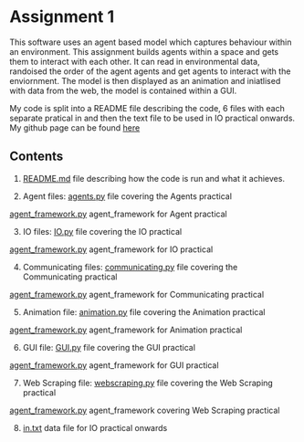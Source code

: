 # Assignment 1

This software uses an agent based model which captures behaviour within an environment. This assignment builds agents within a space and gets them to interact with each other. It can read in environmental data, randoised the order of the agent agents and get agents to interact with the enviornment. The model is then displayed as an animation and iniatlised with data from the web, the model is contained within a GUI.

My code is split into a README file describing the code, 6 files with each separate pratical in and then the text file to be used in IO practical onwards. My github page can be found [here](https://github.com/eleanorb19/eleanorb19.github.io)

## Contents
1) [README.md](https://github.com/eleanorb19/eleanorb19.github.io/blob/85cdda4e7e7d07cad4686a7279f2ba3cb0f6ffa9/README.md) file describing how the code is run and what it achieves. 

2) Agent files: [agents.py](https://github.com/eleanorb19/eleanorb19.github.io/blob/62231a945345df19619f43a9e16b0bb8b447d958/Agent/agents.py) file covering the Agents practical

[agent_framework.py](https://github.com/eleanorb19/eleanorb19.github.io/blob/62231a945345df19619f43a9e16b0bb8b447d958/Agent/agent_framework.py) agent_framework for Agent practical

3) IO files: [IO.py](https://github.com/eleanorb19/eleanorb19.github.io/blob/62231a945345df19619f43a9e16b0bb8b447d958/IO/IO.py) file covering the IO practical

[agent_framework.py](https://github.com/eleanorb19/eleanorb19.github.io/blob/62231a945345df19619f43a9e16b0bb8b447d958/IO/agent_framework.py) agent_framework for IO practical

4) Communicating files: [communicating.py](https://github.com/eleanorb19/eleanorb19.github.io/blob/62231a945345df19619f43a9e16b0bb8b447d958/Communicating/communicating.py) file covering the Communicating practical

[agent_framework.py](https://github.com/eleanorb19/eleanorb19.github.io/blob/62231a945345df19619f43a9e16b0bb8b447d958/Communicating/agent_framework.py) agent_framework for Communicating practical

5) Animation file: [animation.py](https://github.com/eleanorb19/eleanorb19.github.io/blob/62231a945345df19619f43a9e16b0bb8b447d958/animation/animation.py) file covering the Animation practical

[agent_framework.py](https://github.com/eleanorb19/eleanorb19.github.io/blob/62231a945345df19619f43a9e16b0bb8b447d958/animation/agent_framework.py) agent_framework for Animation practical

6) GUI file: [GUI.py](https://github.com/eleanorb19/eleanorb19.github.io/blob/62231a945345df19619f43a9e16b0bb8b447d958/GUI/GUI.py) file covering the GUI practical

[agent_framework.py](https://github.com/eleanorb19/eleanorb19.github.io/blob/62231a945345df19619f43a9e16b0bb8b447d958/GUI/agent_framework.py) agent_framework for GUI practical

7) Web Scraping file: [webscraping.py](https://github.com/eleanorb19/eleanorb19.github.io/blob/9d9134e3175b376589edbb58e12f6207df44416b/WebScraping/webscraping.py) file covering the Web Scraping practical

[agent_framework.py](https://github.com/eleanorb19/eleanorb19.github.io/blob/9d9134e3175b376589edbb58e12f6207df44416b/WebScraping/agent_framework.py) agent_framework covering Web Scraping practical

8) [in.txt](https://github.com/eleanorb19/eleanorb19.github.io/blob/bae5e43df58f38fc9224b45dc1403dde3319ce49/in.txt) data file for IO practical onwards

